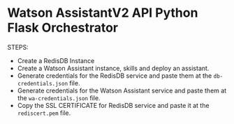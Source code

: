 # Watson AssistantV2 API Python Flask Orchestrator

STEPS:
* Create a RedisDB Instance
* Create a Watson Assistant instance, skills and deploy an assistant. 
* Generate credentials for the RedisDB service and paste them at the `db-credentials.json` file.
* Generate credentials for the Watson Assistant service and paste them at the `wa-credentials.json` file.
* Copy the SSL CERTIFICATE for RedisDB service and paste it at the `rediscert.pem` file.
